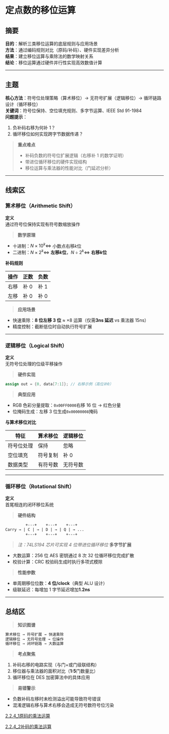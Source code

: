 # 定点数的移位运算

## 摘要

**目的**：解析三类移位运算的底层规则与应用场景  
**方法**：通过编码规则对比（原码/补码）、硬件实现差异分析  
**结果**：建立移位运算与乘除法的数学映射关系  
**结论**：移位运算通过硬件并行性实现高效数值计算

---

## 主题

**核心方法**：符号位处理策略（算术移位）→ 无符号扩展（逻辑移位）→ 循环链路设计（循环移位）  
**关键词**：符号位保持、空位填充规则、多字节运算、IEEE Std 91-1984  
**问题提示**：

1. 负补码右移为何补 1？
2. 循环移位如何实现跨字节数据传递？

> **重点难点**
>
> - 补码负数的符号位扩展逻辑（右移补 1 的数学证明）
> - 带进位循环移位的硬件实现结构
> - 移位运算与乘法器的性能对比（门延迟分析）

---

## 线索区

### 算术移位（Arithmetic Shift）

**定义**  
通过符号位保持实现有符号数缩放操作

> **数学原理**

- 十进制：$N \times 10^k \Leftrightarrow$ 小数点右移$k$位
- 二进制：$N \times 2^k \Leftrightarrow$ **左移$k$位**，$N \div 2^k \Leftrightarrow$ **右移$k$位**

**补码规则**  

| 操作 | 正数 | 负数 |  
|------|------|------|  
| 右移 | 补 0 | 补 1 |  
| 左移 | 补 0 | 补 0 |

> **应用场景**

- 快速乘除：**8 位左移 3 位** ≈ ×8 运算（仅需**3ns 延迟** vs 乘法器 15ns）
- 精度控制：截断低位时自动执行符号扩展

---

### 逻辑移位（Logical Shift）

**定义**  
无符号位处理的位级平移操作

> **硬件实现**

```verilog
assign out = {0, data[7:1]}; // 右移示例（高位补0）
```

> **典型应用**

- RGB 色彩分量提取：`0x00FF0000`右移 16 位 → 红色分量
- 位掩码生成：左移 3 位生成`0x00000008`掩码

**与算术移位对比**  

| 特征 | 算术移位 | 逻辑移位 |  
|-------------|----------------|---------------|  
| 符号位处理 | 保持 | 忽略 |  
| 空位填充 | 符号复制 | 补 0 |  
| 数据类型 | 有符号数 | 无符号数 |

---

### 循环移位（Rotational Shift）

**定义**  
首尾相连的闭环移位系统

> **硬件结构**

```txt
         +---+    +---+    +---+
Carry → | C | → | D | → | Q | → ...
         +---+    +---+    +---+
```

> _注：74LS194 芯片可实现 4 位带进位循环移位_
> **多字节扩展**

- 大数运算：256 位 AES 密钥通过 8 次 32 位循环移位完成扩散
- 校验计算：CRC 校验码生成时执行多项式模除

> **性能参数**

- 单周期移位位数：**4 位/clock**（典型 ALU 设计）
- 级联延迟：每增加 1 字节延迟增加**1.2ns**

---

## 总结区

> **知识图谱**

```txt
算术移位 → 符号扩展 → 快速乘除
逻辑移位 → 无符号处理 → 位操作
循环移位 → 闭环链路 → 大数运算
```

> **考点聚焦**

1. 补码右移的电路实现（与门+或门级联结构）
2. 移位器与乘法器的面积对比（**1:5**门数量比）
3. 循环移位在 DES 加密算法中的具体应用

> **易错警示**

- 负数补码左移时未检测溢出可能导致符号错误
- 混淆逻辑右移与算术右移会造成无符号数符号位污染


[2.2.4_1原码的乘法运算](2.2.4_1原码的乘法运算.md)

[2.2.4_2补码的乘法运算](2.2.4_2补码的乘法运算.md)
